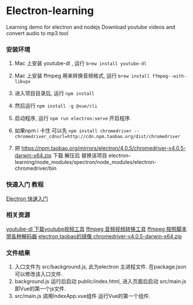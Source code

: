 # Electron-learning
Learning demo for electron and nodejs
Download youtube videos and convert audio to mp3 tool


### 安装环境 
1. Mac 上安装 youtube-dl , 运行 ```brew install youtube-dl ```
2. Mac 上安装 ffmpeg 用来转换音频格式, 运行 ```brew install ffmpeg--with-libvpx ```

3. 进入项目目录后, 运行 ```npm install```
4. 然后运行 ```npm install -g @vue/cli```
5. 启动程序, 运行 ```npm run electron:serve```  开启程序.

6. 如果npm i 卡住 可以先 ``` npm install chromedriver --chromedriver_cdnurl=http://cdn.npm.taobao.org/dist/chromedriver ```
7. 把 https://npm.taobao.org/mirrors/electron/4.0.5/chromedriver-v4.0.5-darwin-x64.zip 下载 解压后  替换该项目 electron-learning/node_modules/spectron/node_modules/electron-chromedriver/bin


### 快速入门 教程

[Electron 快速入门](https://github.com/nodejh/nodejh.github.io/issues/39)


### 相关资源
[youtube-dl 下载youtube视频工具](https://github.com/rg3/youtube-dl)
[ffmpeg 音频视频转换工具](https://ffmpeg.org/documentation.html)
[ffmpeg 按照脚本 带各种解码器](https://gist.github.com/clayton/6196167)
[electron taobao的镜像 chromedriver-v4.0.5-darwin-x64.zip](https://npm.taobao.org/mirrors/electron/4.0.5/)





### 文件结果

1. 入口文件为 src/background.js, 此为electron 主进程文件. 在package.json可以修改该入口文件.
2. background.js 运行后启动 public/index.html,  进入页面后启动 src/main.js  即Vue的第一个js文件.
3. src/main.js 调用IndexApp.vue组件 运行Vue的第一个组件.
